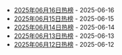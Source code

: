 * [2025年06月16日热榜](https://product-daily.haha.ai/posts/20250616) - 2025-06-16
* [2025年06月15日热榜](https://product-daily.haha.ai/posts/20250615) - 2025-06-15
* [2025年06月14日热榜](https://product-daily.haha.ai/posts/20250614) - 2025-06-14
* [2025年06月13日热榜](https://product-daily.haha.ai/posts/20250613) - 2025-06-13
* [2025年06月12日热榜](https://product-daily.haha.ai/posts/20250612) - 2025-06-12
